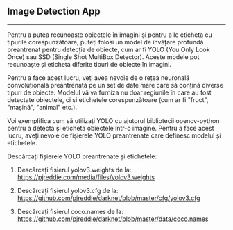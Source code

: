 ## Image Detection App

-------------------

Pentru a putea recunoaște obiectele în imagini și pentru a le eticheta cu tipurile corespunzătoare, puteți folosi un
model de învățare profundă preantrenat pentru detecția de obiecte, cum ar fi YOLO (You Only Look Once) sau SSD (Single
Shot MultiBox Detector). Aceste modele pot recunoaște și eticheta diferite tipuri de obiecte în imagini.

Pentru a face acest lucru, veți avea nevoie de o rețea neuronală convoluțională preantrenată pe un set de date mare care
să conțină diverse tipuri de obiecte. Modelul vă va furniza nu doar regiunile în care au fost detectate obiectele, ci și
etichetele corespunzătoare (cum ar fi "fruct", "mașină", "animal" etc.).

Voi exemplifica cum să utilizați YOLO cu ajutorul bibliotecii opencv-python pentru a detecta și eticheta obiectele
într-o imagine. Pentru a face acest lucru, aveți nevoie de fișierele YOLO preantrenate care definesc modelul și
etichetele.

Descărcați fișierele YOLO preantrenate și etichetele:

1. Descărcați fișierul yolov3.weights de la: https://pjreddie.com/media/files/yolov3.weights

2. Descărcați fișierul yolov3.cfg de la: https://github.com/pjreddie/darknet/blob/master/cfg/yolov3.cfg

3. Descărcați fișierul coco.names de la: https://github.com/pjreddie/darknet/blob/master/data/coco.names
